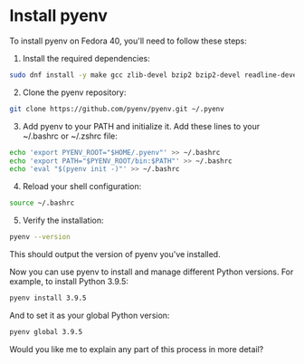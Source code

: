 # Install pyenv

To install pyenv on Fedora 40, you'll need to follow these steps:

1. Install the required dependencies:

```bash
sudo dnf install -y make gcc zlib-devel bzip2 bzip2-devel readline-devel sqlite sqlite-devel openssl-devel tk-devel libffi-devel xz-devel
```

2. Clone the pyenv repository:

```bash
git clone https://github.com/pyenv/pyenv.git ~/.pyenv
```

3. Add pyenv to your PATH and initialize it. Add these lines to your ~/.bashrc or ~/.zshrc file:

```bash
echo 'export PYENV_ROOT="$HOME/.pyenv"' >> ~/.bashrc
echo 'export PATH="$PYENV_ROOT/bin:$PATH"' >> ~/.bashrc
echo 'eval "$(pyenv init -)"' >> ~/.bashrc
```

4. Reload your shell configuration:

```bash
source ~/.bashrc
```

5. Verify the installation:

```bash
pyenv --version
```

This should output the version of pyenv you've installed.

Now you can use pyenv to install and manage different Python versions. For example, to install Python 3.9.5:

```bash
pyenv install 3.9.5
```

And to set it as your global Python version:

```bash
pyenv global 3.9.5
```

Would you like me to explain any part of this process in more detail?